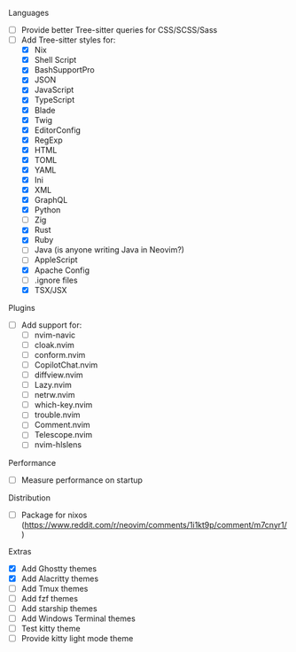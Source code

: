 Languages
- [ ] Provide better Tree-sitter queries for CSS/SCSS/Sass
- [ ] Add Tree-sitter styles for:
  - [x] Nix
  - [x] Shell Script
  - [x] BashSupportPro
  - [x] JSON
  - [x] JavaScript
  - [x] TypeScript
  - [x] Blade
  - [x] Twig
  - [x] EditorConfig
  - [x] RegExp
  - [x] HTML
  - [x] TOML
  - [x] YAML
  - [x] Ini
  - [x] XML
  - [x] GraphQL
  - [x] Python
  - [ ] Zig
  - [x] Rust
  - [x] Ruby
  - [ ] Java (is anyone writing Java in Neovim?)
  - [ ] AppleScript
  - [x] Apache Config
  - [ ] .ignore files
  - [x] TSX/JSX

Plugins
- [ ] Add support for:
  - [ ] nvim-navic
  - [ ] cloak.nvim
  - [ ] conform.nvim
  - [ ] CopilotChat.nvim
  - [ ] diffview.nvim
  - [ ] Lazy.nvim
  - [ ] netrw.nvim
  - [ ] which-key.nvim
  - [ ] trouble.nvim
  - [ ] Comment.nvim
  - [ ] Telescope.nvim
  - [ ] nvim-hlslens

Performance
- [ ] Measure performance on startup

Distribution
- [ ] Package for nixos (https://www.reddit.com/r/neovim/comments/1i1kt9p/comment/m7cnyr1/)

Extras
- [x] Add Ghostty themes
- [x] Add Alacritty themes
- [ ] Add Tmux themes
- [ ] Add fzf themes
- [ ] Add starship themes
- [ ] Add Windows Terminal themes
- [ ] Test kitty theme
- [ ] Provide kitty light mode theme
